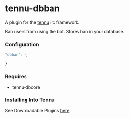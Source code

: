 # tennu-dbban

A plugin for the [tennu](https://github.com/Tennu/tennu) irc framework.

Ban users from using the bot. Stores ban in your database.

### Configuration

```Javascript
"dbban": {
    
}
```

### Requires
- [tennu-dbcore](https://github.com/LordWingZero/tennu-dbcore)


### Installing Into Tennu

See Downloadable Plugins [here](https://tennu.github.io/plugins/).